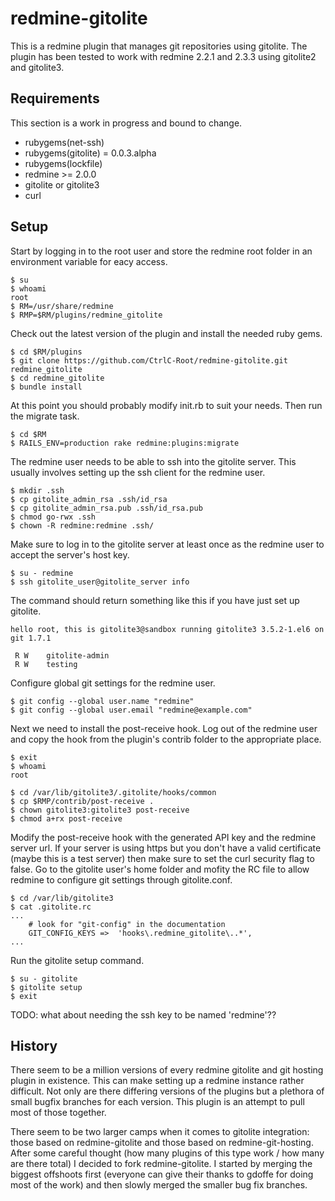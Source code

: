 redmine-gitolite
================

This is a redmine plugin that manages git repositories using gitolite. The
plugin has been tested to work with redmine 2.2.1 and 2.3.3 using gitolite2 and
gitolite3.

Requirements
------------

This section is a work in progress and bound to change.

 * rubygems(net-ssh)
 * rubygems(gitolite) = 0.0.3.alpha
 * rubygems(lockfile)
 * redmine >= 2.0.0
 * gitolite or gitolite3
 * curl

Setup
-----

Start by logging in to the root user and store the redmine root folder in an
environment variable for eacy access.

    $ su
    $ whoami
    root
    $ RM=/usr/share/redmine
    $ RMP=$RM/plugins/redmine_gitolite

Check out the latest version of the plugin and install the needed ruby gems.

    $ cd $RM/plugins
    $ git clone https://github.com/CtrlC-Root/redmine-gitolite.git redmine_gitolite
    $ cd redmine_gitolite
    $ bundle install

At this point you should probably modify init.rb to suit your needs. Then run
the migrate task.

    $ cd $RM
    $ RAILS_ENV=production rake redmine:plugins:migrate

The redmine user needs to be able to ssh into the gitolite server. This usually
involves setting up the ssh client for the redmine user.

    $ mkdir .ssh
    $ cp gitolite_admin_rsa .ssh/id_rsa
    $ cp gitolite_admin_rsa.pub .ssh/id_rsa.pub
    $ chmod go-rwx .ssh
    $ chown -R redmine:redmine .ssh/

Make sure to log in to the gitolite server at least once as the redmine user to
accept the server's host key.

    $ su - redmine
    $ ssh gitolite_user@gitolite_server info

The command should return something like this if you have just set up gitolite.

    hello root, this is gitolite3@sandbox running gitolite3 3.5.2-1.el6 on git 1.7.1

     R W    gitolite-admin
     R W    testing

Configure global git settings for the redmine user.

    $ git config --global user.name "redmine"
    $ git config --global user.email "redmine@example.com"

Next we need to install the post-receive hook. Log out of the redmine user and
copy the hook from the plugin's contrib folder to the appropriate place.

    $ exit
    $ whoami
    root

    $ cd /var/lib/gitolite3/.gitolite/hooks/common
    $ cp $RMP/contrib/post-receive .
    $ chown gitolite3:gitolite3 post-receive
    $ chmod a+rx post-receive

Modify the post-receive hook with the generated API key and the redmine server
url. If your server is using https but you don't have a valid certificate
(maybe this is a test server) then make sure to set the curl security flag to
false. Go to the gitolite user's home folder and mofity the RC file to allow
redmine to configure git settings through gitolite.conf.

    $ cd /var/lib/gitolite3
    $ cat .gitolite.rc
    ...
        # look for "git-config" in the documentation
        GIT_CONFIG_KEYS =>  'hooks\.redmine_gitolite\..*',
    ...

Run the gitolite setup command.

    $ su - gitolite
    $ gitolite setup
    $ exit

TODO: what about needing the ssh key to be named 'redmine'??

History
-------

There seem to be a million versions of every redmine gitolite and git hosting
plugin in existence. This can make setting up a redmine instance rather
difficult. Not only are there differing versions of the plugins but a plethora
of small bugfix branches for each version. This plugin is an attempt to pull
most of those together.

There seem to be two larger camps when it comes to gitolite integration: those
based on redmine-gitolite and those based on redmine-git-hosting. After some
careful thought (how many plugins of this type work / how many are there total)
I decided to fork redmine-gitolite. I started by merging the biggest offshoots
first (everyone can give their thanks to gdoffe for doing most of the work) and
then slowly merged the smaller bug fix branches.
